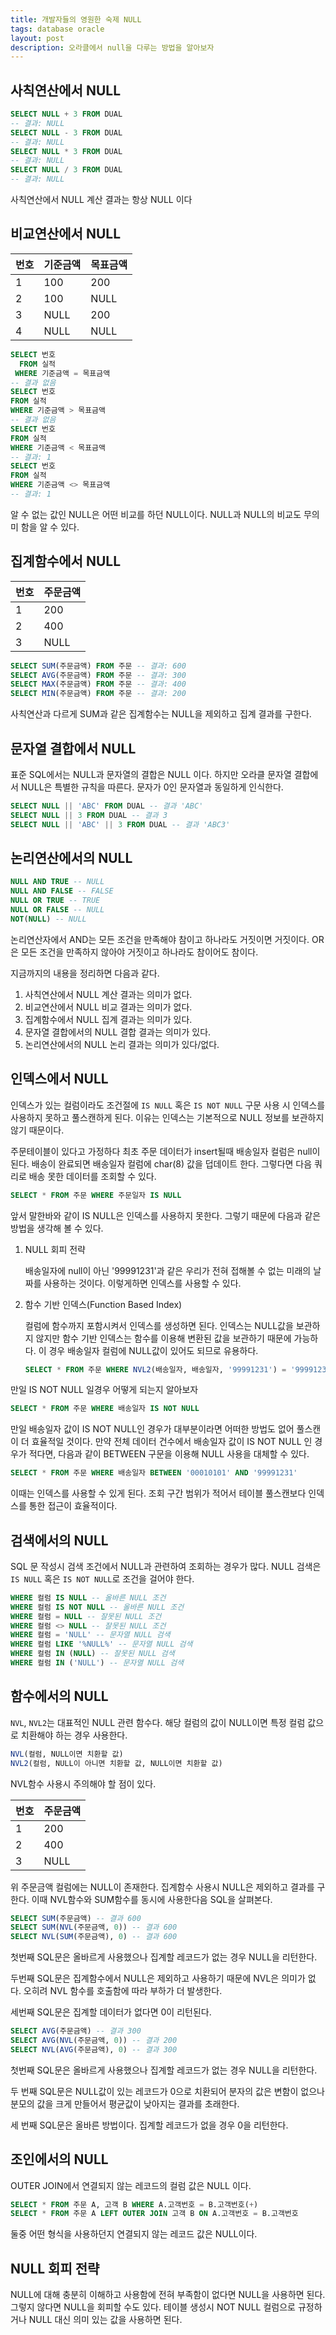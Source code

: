```yaml
---
title: 개발자들의 영원한 숙제 NULL
tags: database oracle
layout: post
description: 오라클에서 null을 다루는 방법을 알아보자
---
```


## 사칙연산에서 NULL

```sql
SELECT NULL + 3 FROM DUAL
-- 결과: NULL
SELECT NULL - 3 FROM DUAL
-- 결과: NULL
SELECT NULL * 3 FROM DUAL
-- 결과: NULL
SELECT NULL / 3 FROM DUAL
-- 결과: NULL
```

사칙연산에서 NULL 계산 결과는 항상 NULL 이다

## 비교연산에서 NULL

| 번호   | 기준금액 | 목표금액 |
| ---- | ---- | ---- |
| 1    | 100  | 200  |
| 2    | 100  | NULL |
| 3    | NULL | 200  |
| 4    | NULL | NULL |

```sql
SELECT 번호
  FROM 실적
 WHERE 기준금액 = 목표금액
-- 결과 없음
SELECT 번호
FROM 실적
WHERE 기준금액 > 목표금액
-- 결과 없음
SELECT 번호
FROM 실적
WHERE 기준금액 < 목표금액
-- 결과: 1
SELECT 번호
FROM 실적
WHERE 기준금액 <> 목표금액
-- 결과: 1
```

알 수 없는 값인 NULL은 어떤 비교를 하던 NULL이다. NULL과 NULL의 비교도 무의미 함을 알 수 있다.

## 집계함수에서 NULL

| 번호   | 주문금액 |
| ---- | ---- |
| 1    | 200  |
| 2    | 400  |
| 3    | NULL |

```sql
SELECT SUM(주문금액) FROM 주문 -- 결과: 600
SELECT AVG(주문금액) FROM 주문 -- 결과: 300
SELECT MAX(주문금액) FROM 주문 -- 결과: 400
SELECT MIN(주문금액) FROM 주문 -- 결과: 200
```

사칙연산과 다르게 SUM과 같은 집계함수는 NULL을 제외하고 집계 결과를 구한다.

## 문자열 결합에서 NULL

표준 SQL에서는 NULL과 문자열의 결합은 NULL 이다. 하지만 오라클 문자열 결합에서 NULL은 특별한 규칙을 따른다. 문자가 0인 문자열과 동일하게 인식한다.

```sql
SELECT NULL || 'ABC' FROM DUAL -- 결과 'ABC'
SELECT NULL || 3 FROM DUAL -- 결과 3
SELECT NULL || 'ABC' || 3 FROM DUAL -- 결과 'ABC3'
```

## 논리연산에서의 NULL

```sql
NULL AND TRUE -- NULL
NULL AND FALSE -- FALSE
NULL OR TRUE -- TRUE
NULL OR FALSE -- NULL
NOT(NULL) -- NULL
```

논리연산자에서 AND는 모든 조건을 만족해야 참이고 하나라도 거짓이면 거짓이다. OR은 모든 조건을 만족하지 않아야 거짓이고 하나라도 참이어도 참이다.



지금까지의 내용을 정리하면 다음과 같다.

1. 사칙연산에서 NULL 계산 결과는 의미가 없다.
2. 비교연산에서 NULL 비교 결과는 의미가 없다.
3. 집계함수에서 NULL 집계 결과는 의미가 있다.
4. 문자열 결합에서의 NULL 결합 결과는 의미가 있다.
5. 논리연산에서의 NULL 논리 결과는 의미가 있다/없다.

## 인덱스에서 NULL

인덱스가 있는 컬럼이라도 조건절에 `IS NULL` 혹은 `IS NOT NULL` 구문 사용 시 인덱스를 사용하지 못하고 풀스캔하게 된다. 이유는 인덱스는 기본적으로 NULL 정보를 보관하지 않기 때문이다.

주문테이블이 있다고 가정하다 최초 주문 데이터가 insert될때 배송일자 컬럼은 null이 된다. 배송이 완료되면 배송일자 컬럼에 char(8) 값을 덥데이트 한다. 그렇다면 다음 쿼리로 배송 못한 데이터를 조회할 수 있다.

```sql
SELECT * FROM 주문 WHERE 주문일자 IS NULL
```

앞서 말한바와 같이 IS NULL은 인덱스를 사용하지 못한다. 그렇기 때문에 다음과 같은 방법을 생각해 볼 수 있다.

1. NULL 회피 전략

   배송일자에 null이 아닌 '99991231'과 같은 우리가 전혀 접해볼 수 없는 미래의 날짜를 사용하는 것이다. 이렇게하면 인덱스를 사용할 수 있다.

2. 함수 기반 인덱스(Function Based Index)

   컬럼에 함수까지 포함시켜서 인덱스를 생성하면 된다. 인덱스는 NULL값을 보관하지 않지만 함수 기반 인덱스는 함수를 이용해 변환된 값을 보관하기 때문에 가능하다. 이 경우 배송일자 컬럼에 NULL값이 있어도 되므로 유용하다.

   ```sql
   SELECT * FROM 주문 WHERE NVL2(배송일자, 배송일자, '99991231') = '99991231'
   ```

만일 IS NOT NULL 일경우 어떻게 되는지 알아보자

```sql
SELECT * FROM 주문 WHERE 배송일자 IS NOT NULL
```

만일 배송일자 값이 IS NOT NULL인 경우가 대부분이라면 어떠한 방법도 없어 풀스캔이 더 효율적일 것이다. 만약 전체 데이터 건수에서 배송일자 값이 IS NOT NULL 인 경우가 적다면, 다음과 같이 BETWEEN 구문을 이용해 NULL 사용을 대체할 수 있다.

```sql
SELECT * FROM 주문 WHERE 배송일자 BETWEEN '00010101' AND '99991231'
```

이때는 인덱스를 사용할 수 있게 된다. 조회 구간 범위가 적어서 테이블 풀스캔보다 인덱스를 통한 접근이 효율적이다.

## 검색에서의 NULL

SQL 문 작성시 검색 조건에서 NULL과 관련하여 조회하는 경우가 많다. NULL 검색은 `IS NULL` 혹은 `IS NOT NULL`로 조건을 걸어야 한다.

```SQL
WHERE 컬럼 IS NULL -- 올바른 NULL 조건
WHERE 컬럼 IS NOT NULL -- 올바른 NULL 조건
WHERE 컬럼 = NULL -- 잘못된 NULL 조건
WHERE 컬럼 <> NULL -- 잘못된 NULL 조건
WHERE 컬럼 = 'NULL' -- 문자열 NULL 검색
WHERE 컬럼 LIKE '%NULL%' -- 문자열 NULL 검색
WHERE 컬럼 IN (NULL) -- 잘못된 NULL 검색
WHERE 컬럼 IN ('NULL') -- 문자열 NULL 검색
```

## 함수에서의 NULL

`NVL`, `NVL2`는 대표적인 NULL 관련 함수다. 해당 컬럼의 값이 NULL이면 특정 컬럼 값으로 치환해야 하는 경우 사용한다.

```SQL
NVL(컬럼, NULL이면 치환할 값)
NVL2(컬럼, NULL이 아니면 치환할 값, NULL이면 치환할 값)
```

NVL함수 사용시 주의해야 할 점이 있다.

| 번호   | 주문금액 |
| ---- | ---- |
| 1    | 200  |
| 2    | 400  |
| 3    | NULL |

위 주문금액 컬럼에는 NULL이 존재한다. 집계함수 사용시 NULL은 제외하고 결과를 구한다. 이때 NVL함수와 SUM함수를 동시에 사용한다음 SQL을 살펴본다.

```sql
SELECT SUM(주문금액) -- 결과 600
SELECT SUM(NVL(주문금액, 0)) -- 결과 600
SELECT NVL(SUM(주문금액), 0) -- 결과 600
```

첫번째 SQL문은 올바르게 사용했으나 집계할 레코드가 없는 경우 NULL을 리턴한다.

두번째 SQL문은 집계함수에서 NULL은 제외하고 사용하기 때문에 NVL은 의미가 없다. 오히려 NVL 함수를 호출함에 따라 부하가 더 발생한다.

세번째 SQL문은 집계할 데이터가 없다면 0이 리턴된다.

```sql
SELECT AVG(주문금액) -- 결과 300
SELECT AVG(NVL(주문금액, 0)) -- 결과 200
SELECT NVL(AVG(주문금액), 0) -- 결과 300
```

첫번째 SQL문은 올바르게 사용했으나 집계할 레코드가 없는 경우 NULL을 리턴한다.

두 번째 SQL문은 NULL값이 있는 레코드가 0으로 치환되어 분자의 값은 변함이 없으나 분모의 값을 크게 만들어서 평균값이 낮아지는 결과를 초래한다.

세 번째 SQL문은 올바른 방법이다. 집계할 레코드가 없을 경우 0을 리턴한다.

## 조인에서의 NULL

OUTER JOIN에서 연결되지 않는 레코드의 컬럼 값은 NULL 이다.

```sql
SELECT * FROM 주문 A, 고객 B WHERE A.고객번호 = B.고객번호(+)
SELECT * FROM 주문 A LEFT OUTER JOIN 고객 B ON A.고객번호 = B.고객번호
```

둘중 어떤 형식을 사용하던지 연결되지 않는 레코드 값은 NULL이다.

## NULL 회피 전략

NULL에 대해 충분히 이해하고 사용함에 전혀 부족함이 없다면 NULL을 사용하면 된다. 그렇지 않다면 NULL을 회피할 수도 있다. 테이블 생성시 NOT NULL 컬럼으로 규정하거나 NULL 대신 의미 있는 값을 사용하면 된다.